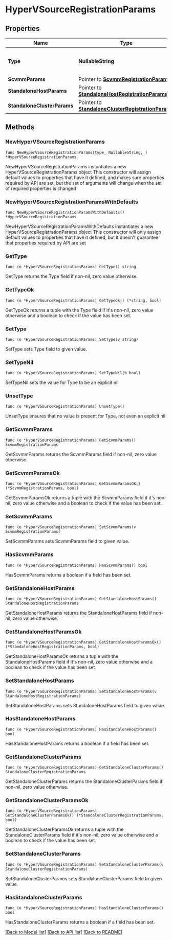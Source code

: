 # HyperVSourceRegistrationParams

## Properties

Name | Type | Description | Notes
------------ | ------------- | ------------- | -------------
**Type** | **NullableString** | Specifies the HyperV Source type. | 
**ScvmmParams** | Pointer to [**ScvmmRegistrationParams**](ScvmmRegistrationParams.md) |  | [optional] 
**StandaloneHostParams** | Pointer to [**StandaloneHostRegistrationParams**](StandaloneHostRegistrationParams.md) |  | [optional] 
**StandaloneClusterParams** | Pointer to [**StandaloneClusterRegistrationParams**](StandaloneClusterRegistrationParams.md) |  | [optional] 

## Methods

### NewHyperVSourceRegistrationParams

`func NewHyperVSourceRegistrationParams(type_ NullableString, ) *HyperVSourceRegistrationParams`

NewHyperVSourceRegistrationParams instantiates a new HyperVSourceRegistrationParams object
This constructor will assign default values to properties that have it defined,
and makes sure properties required by API are set, but the set of arguments
will change when the set of required properties is changed

### NewHyperVSourceRegistrationParamsWithDefaults

`func NewHyperVSourceRegistrationParamsWithDefaults() *HyperVSourceRegistrationParams`

NewHyperVSourceRegistrationParamsWithDefaults instantiates a new HyperVSourceRegistrationParams object
This constructor will only assign default values to properties that have it defined,
but it doesn't guarantee that properties required by API are set

### GetType

`func (o *HyperVSourceRegistrationParams) GetType() string`

GetType returns the Type field if non-nil, zero value otherwise.

### GetTypeOk

`func (o *HyperVSourceRegistrationParams) GetTypeOk() (*string, bool)`

GetTypeOk returns a tuple with the Type field if it's non-nil, zero value otherwise
and a boolean to check if the value has been set.

### SetType

`func (o *HyperVSourceRegistrationParams) SetType(v string)`

SetType sets Type field to given value.


### SetTypeNil

`func (o *HyperVSourceRegistrationParams) SetTypeNil(b bool)`

 SetTypeNil sets the value for Type to be an explicit nil

### UnsetType
`func (o *HyperVSourceRegistrationParams) UnsetType()`

UnsetType ensures that no value is present for Type, not even an explicit nil
### GetScvmmParams

`func (o *HyperVSourceRegistrationParams) GetScvmmParams() ScvmmRegistrationParams`

GetScvmmParams returns the ScvmmParams field if non-nil, zero value otherwise.

### GetScvmmParamsOk

`func (o *HyperVSourceRegistrationParams) GetScvmmParamsOk() (*ScvmmRegistrationParams, bool)`

GetScvmmParamsOk returns a tuple with the ScvmmParams field if it's non-nil, zero value otherwise
and a boolean to check if the value has been set.

### SetScvmmParams

`func (o *HyperVSourceRegistrationParams) SetScvmmParams(v ScvmmRegistrationParams)`

SetScvmmParams sets ScvmmParams field to given value.

### HasScvmmParams

`func (o *HyperVSourceRegistrationParams) HasScvmmParams() bool`

HasScvmmParams returns a boolean if a field has been set.

### GetStandaloneHostParams

`func (o *HyperVSourceRegistrationParams) GetStandaloneHostParams() StandaloneHostRegistrationParams`

GetStandaloneHostParams returns the StandaloneHostParams field if non-nil, zero value otherwise.

### GetStandaloneHostParamsOk

`func (o *HyperVSourceRegistrationParams) GetStandaloneHostParamsOk() (*StandaloneHostRegistrationParams, bool)`

GetStandaloneHostParamsOk returns a tuple with the StandaloneHostParams field if it's non-nil, zero value otherwise
and a boolean to check if the value has been set.

### SetStandaloneHostParams

`func (o *HyperVSourceRegistrationParams) SetStandaloneHostParams(v StandaloneHostRegistrationParams)`

SetStandaloneHostParams sets StandaloneHostParams field to given value.

### HasStandaloneHostParams

`func (o *HyperVSourceRegistrationParams) HasStandaloneHostParams() bool`

HasStandaloneHostParams returns a boolean if a field has been set.

### GetStandaloneClusterParams

`func (o *HyperVSourceRegistrationParams) GetStandaloneClusterParams() StandaloneClusterRegistrationParams`

GetStandaloneClusterParams returns the StandaloneClusterParams field if non-nil, zero value otherwise.

### GetStandaloneClusterParamsOk

`func (o *HyperVSourceRegistrationParams) GetStandaloneClusterParamsOk() (*StandaloneClusterRegistrationParams, bool)`

GetStandaloneClusterParamsOk returns a tuple with the StandaloneClusterParams field if it's non-nil, zero value otherwise
and a boolean to check if the value has been set.

### SetStandaloneClusterParams

`func (o *HyperVSourceRegistrationParams) SetStandaloneClusterParams(v StandaloneClusterRegistrationParams)`

SetStandaloneClusterParams sets StandaloneClusterParams field to given value.

### HasStandaloneClusterParams

`func (o *HyperVSourceRegistrationParams) HasStandaloneClusterParams() bool`

HasStandaloneClusterParams returns a boolean if a field has been set.


[[Back to Model list]](../README.md#documentation-for-models) [[Back to API list]](../README.md#documentation-for-api-endpoints) [[Back to README]](../README.md)


